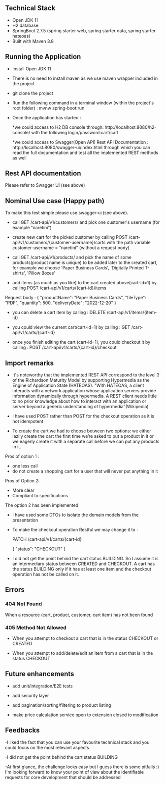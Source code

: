 ## Technical Stack

* Open JDK 11
* H2 database
* SpringBoot 2.7.5 (spring starter web, spring starter data, spring starter hateoas)
* Built with Maven 3.8 

## Running the Application

- Install Open JDK 11

- There is no need to install maven as we use maven wrapper included in the project

- git clone the project

- Run the following command in a terminal window (within the project's root folder) : mvnw spring-boot:run 

- Once the application has started :

  *we could access to H2 DB console through: http://localhost:8080/h2-console/ 
   with the following login/password:cart/cart

  *we could access to Swagger(Open API) Rest API Documentation : http://localhost:8080/swagger-ui/index.html
   through which you can read the full documentation and test all the implemented REST methods as well

## Rest API documentation
Please refer to Swagger UI (see above)	

## Nominal Use case (Happy path)

To make this test simple please use swagger-ui (see above).

- call GET /cart-api/v1/customers/ and pick one customer's username (for example "naretini")

- create new cart for the picked customer by calling POST /cart-api/v1/customers/{customer-username}/carts 
with the path variable customer-username = "naretini" (without a request body)

- call GET /cart-api/v1/products/ and pick the name of some products(product name is unique)
to be added later to the created cart, for example we choose 'Paper Business Cards', 'Digitally Printed T-shirts', 'Pillow Boxes'

- add items (as much as you like) to the cart created above(cart-id=1) 
by calling POST /cart-api/v1/carts/{cart-id}/items

Request body :
{
  "productName": "Paper Business Cards",
  "fileType": "PDF",
  "quantity": 500,
  "deliveryDate": "2022-12-20"
}

- you can delete a cart item by calling : DELETE /cart-api/v1/items/{item-id}

- you could view the current cart(cart-id=1)  by calling : GET /cart-api/v1/carts/{cart-id}

- once you finish editing the cart (cart-id=1), you could checkout it by calling :
 POST /cart-api/v1/carts/{cart-id}/checkout

## Import remarks
- It's noteworthy that the implemented REST API correspond to the level 3 of the Richardson Maturity Model
  by supporting Hypermedia as the Engine of Application State (HATEOAS).
  "With HATEOAS, a client interacts with a network application whose application servers provide information dynamically through hypermedia. A REST client needs little   to no prior knowledge about how to interact with an application or server beyond a generic understanding of hypermedia"(Wikipedia)

- I have used POST rather than POST for the checkout operation as it is not idempotent

- To create the cart we had to choose between two options: we either lazily create the cart the first time we’re asked to put a product in it or we eagerly create it   with a separate call before we can put any products in it.

Pros of option 1 :
 - one less call
 - do not create a shopping cart for a user that will never put anything in it
 
Pros of Option 2:
 - More clear
 - Compliant to specifications
 
 The option 2 has been implemented
 

- I have used some DTOs to isolate the domain models from the presentation

- To make the checkout operation Restful we may change it to :

	PATCH /cart-api/v1/carts/{cart-id}
	
	{
	  "status": "CHECKOUT"
	}

- I did not get the point behind the cart status BUILDING. 
  So I assume it is an intermediary status between CREATED and CHECKOUT.
  A cart has the status BUILDING only if it has at least one item and the checkout operation has not be called on it.

## Errors

### 404 Not Found
When a resource (cart, product, customer, cart item) has not been found

### 405 Method Not Allowed
- When you attempt to checkout a cart that is in the status CHECKOUT or CREATED

- When you attempt to add/delete/edit an item from a cart that is in the status CHECKOUT

## Future enhancements

- add unit/integration/E2E tests

- add security layer

- add pagination/sorting/filtering to product listing

- make price calculation service open to extension closed to modification

## Feedbacks

-I liked the fact that you can use your favourite technical stack and you could focus on the most relevant aspects

-I did not get the point behind the cart status BUILDING

-At first glance, the challenge looks easy but I guess there is some pitfalls :)
I'm looking forward to know your point of view about the identifiable requests for core development that should be addressed


